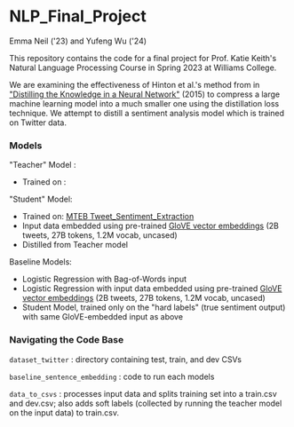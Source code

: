 # NLP_Final_Project

Emma Neil ('23) and Yufeng Wu ('24)

This repository contains the code for a final project for Prof. Katie Keith's Natural Language Processing Course in Spring 2023 at Williams College.

We are examining the effectiveness of Hinton et al.'s method from in ["Distilling the Knowledge in a Neural Network"](https://arxiv.org/abs/1503.02531) (2015) to compress a large machine learning model into a much smaller one using the distillation loss technique. We attempt to distill a sentiment analysis model which is trained on Twitter data.

### Models
"Teacher" Model : []()
- Trained on : []()

"Student" Model:
- Trained on: [MTEB Tweet_Sentiment_Extraction](https://huggingface.co/datasets/mteb/tweet_sentiment_extraction/viewer/mteb--tweet_sentiment_extraction/train?p=274)
- Input data embedded using pre-trained [GloVE vector embeddings](https://nlp.stanford.edu/projects/glove/) (2B tweets, 27B tokens, 1.2M vocab, uncased)
- Distilled from Teacher model

Baseline Models:
- Logistic Regression with Bag-of-Words input
- Logistic Regression with input data embedded using pre-trained [GloVE vector embeddings](https://nlp.stanford.edu/projects/glove/) (2B tweets, 27B tokens, 1.2M vocab, uncased)
- Student Model, trained only on the "hard labels" (true sentiment output) with same GloVE-embedded input as above

### Navigating the Code Base
`dataset_twitter` : directory containing test, train, and dev CSVs

`baseline_sentence_embedding` : code to run each models

`data_to_csvs` : processes input data and splits training set into a train.csv and dev.csv; also adds soft labels (collected by running the teacher model on the input data) to train.csv.
